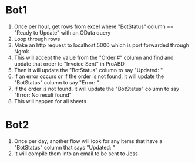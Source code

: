 # Bot1
1. Once per hour, get rows from excel where "BotStatus" column == "Ready to Update" with an OData query
4. Loop through rows
5. Make an http request to localhost:5000 which is port forwarded through Ngrok
6. This will accept the value from the "Order #" column and find and update that order to "Invoice Sent" in ProABD
7. Then it will update the "BotStatus" column to say "Updated: <date>"
8. If an error occurs or if the order is not found, it will update the "BotStatus" column to say "Error: <date>"
9. If the order is not found, it will update the "BotStatus" column to say "Error: No result found"
10. This will happen for all sheets

# Bot2
1. Once per day, another flow will look for any items that have a "BotStatus" column that says "Updated: <date>"
2. It will compile them into an email to be sent to Jess

